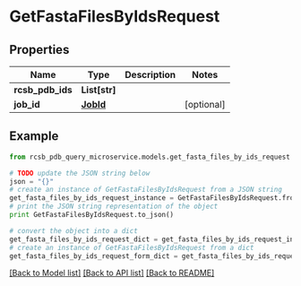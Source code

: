 # GetFastaFilesByIdsRequest


## Properties

Name | Type | Description | Notes
------------ | ------------- | ------------- | -------------
**rcsb_pdb_ids** | **List[str]** |  | 
**job_id** | [**JobId**](JobId.md) |  | [optional] 

## Example

```python
from rcsb_pdb_query_microservice.models.get_fasta_files_by_ids_request import GetFastaFilesByIdsRequest

# TODO update the JSON string below
json = "{}"
# create an instance of GetFastaFilesByIdsRequest from a JSON string
get_fasta_files_by_ids_request_instance = GetFastaFilesByIdsRequest.from_json(json)
# print the JSON string representation of the object
print GetFastaFilesByIdsRequest.to_json()

# convert the object into a dict
get_fasta_files_by_ids_request_dict = get_fasta_files_by_ids_request_instance.to_dict()
# create an instance of GetFastaFilesByIdsRequest from a dict
get_fasta_files_by_ids_request_form_dict = get_fasta_files_by_ids_request.from_dict(get_fasta_files_by_ids_request_dict)
```
[[Back to Model list]](../README.md#documentation-for-models) [[Back to API list]](../README.md#documentation-for-api-endpoints) [[Back to README]](../README.md)


